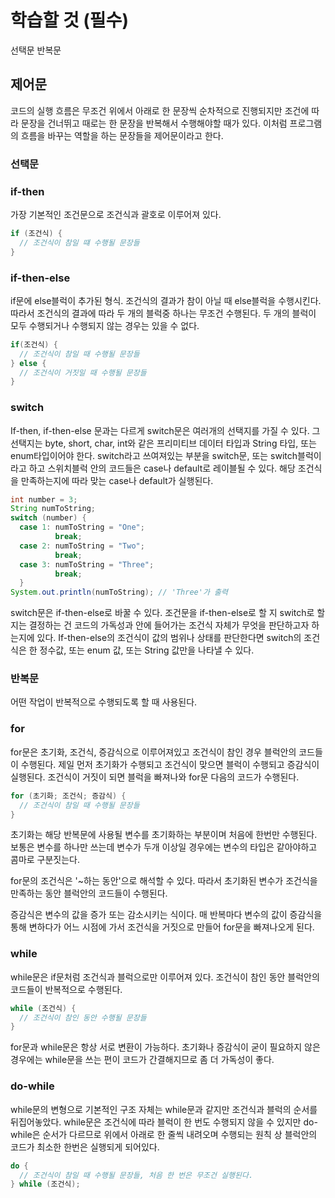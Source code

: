 # **학습할 것 (필수)**

선택문 반복문

## **제어문**

코드의 실행 흐름은 무조건 위에서 아래로 한 문장씩 순차적으로 진행되지만 조건에 따라 문장을 건너뛰고 때로는 한 문장을 반복해서 수행해야할 때가 있다. 이처럼 프로그램의 흐름을 바꾸는 역할을 하는 문장들을 제어문이라고 한다.

### **선택문**

### **if-then**

가장 기본적인 조건문으로 조건식과 괄호로 이루어져 있다.

```java
if (조건식) {
  // 조건식이 참일 떄 수행될 문장들
}
```

### **if-then-else**

if문에 else블럭이 추가된 형식. 조건식의 결과가 참이 아닐 때 else블럭을 수행시킨다. 따라서 조건식의 결과에 따라 두 개의 블럭중 하나는 무조건 수행된다. 두 개의 블럭이 모두 수행되거나 수행되지 않는 경우는 있을 수 없다.

```java
if(조건식) {
  // 조건식이 참일 때 수행될 문장들
} else {
  // 조건식이 거짓일 때 수행될 문장들
}
```

### **switch**

If-then, if-then-else 문과는 다르게 switch문은 여러개의 선택지를 가질 수 있다. 그 선택지는 byte, short, char, int와 같은 프리미티브 데이터 타입과 String 타입, 또는 enum타입이어야 한다. switch라고 쓰여져있는 부분을 switch문, 또는 switch블럭이라고 하고 스위치블럭 안의 코드들은 case나 default로 레이블될 수 있다. 해당 조건식을 만족하는지에 따라 맞는 case나 default가 실행된다.

```java
int number = 3;
String numToString;
switch (number) {
  case 1: numToString = "One";
          break;
  case 2: numToString = "Two";
          break;
  case 3: numToString = "Three";
          break;
  }
System.out.println(numToString); // 'Three'가 출력
```

switch문은 if-then-else로 바꿀 수 있다. 조건문을 if-then-else로 할 지 switch로 할 지는 결정하는 건 코드의 가독성과 안에 들어가는 조건식 자체가 무엇을 판단하고자 하는지에 있다. If-then-else의 조건식이 값의 범위나 상태를 판단한다면 switch의 조건식은 한 정수값, 또는 enum 값, 또는 String 값만을 나타낼 수 있다.

### **반복문**

어떤 작업이 반복적으로 수행되도록 할 때 사용된다.

### **for**

for문은 초기화, 조건식, 증감식으로 이루어져있고 조건식이 참인 경우 블럭안의 코드들이 수행된다. 제일 먼저 초기화가 수행되고 조건식이 맞으면 블럭이 수행되고 증감식이 실행된다. 조건식이 거짓이 되면 블럭을 빠져나와 for문 다음의 코드가 수행된다.

```java
for (초기화; 조건식; 증감식) {
  // 조건식이 참일 때 수행될 문장들
}
```

초기화는 해당 반복문에 사용될 변수를 초기화하는 부분이며 처음에 한번만 수행된다. 보통은 변수를 하나만 쓰는데 변수가 두개 이상일 경우에는 변수의 타입은 같아야하고 콤마로 구분짓는다.

for문의 조건식은 '~하는 동안'으로 해석할 수 있다. 따라서 초기화된 변수가 조건식을 만족하는 동안 블럭안의 코드들이 수행된다.

증감식은 변수의 값을 증가 또는 감소시키는 식이다. 매 반복마다 변수의 값이 증감식을 통해 변하다가 어느 시점에 가서 조건식을 거짓으로 만들어 for문을 빠져나오게 된다.

### **while**

while문은 if문처럼 조건식과 블럭으로만 이루어져 있다. 조건식이 참인 동안 블럭안의 코드들이 반복적으로 수행된다.

```java
while (조건식) {
  // 조건식이 참인 동안 수행될 문장들
}
```

for문과 while문은 항상 서로 변환이 가능하다. 초기화나 증감식이 굳이 필요하지 않은 경우에는 while문을 쓰는 편이 코드가 간결해지므로 좀 더 가독성이 좋다.

### **do-while**

while문의 변형으로 기본적인 구조 자체는 while문과 같지만 조건식과 블럭의 순서를 뒤집어놓았다. while문은 조건식에 따라 블럭이 한 번도 수행되지 않을 수 있지만 do-while은 순서가 다르므로 위에서 아래로 한 줄씩 내려오며 수행되는 원칙 상 블럭안의 코드가 최소한 한번은 실행되게 되어있다.

```java
do {
  // 조건식이 참일 때 수행될 문장들, 처음 한 번은 무조건 실행된다.
} while (조건식);
```